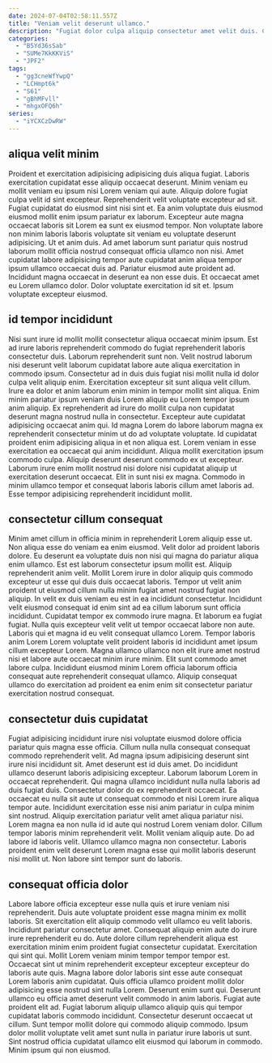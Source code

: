 ```yaml
---
date: 2024-07-04T02:58:11.557Z
title: "Veniam velit deserunt ullamco."
description: "Fugiat dolor culpa aliquip consectetur amet velit duis. Cillum nulla ad veniam velit reprehenderit dolore dolore ex eu id do."
categories:
  - "B5Yd36sSab"
  - "SUMe7KkKKViS"
  - "JPF2"
tags:
  - "gg3cneWfYwpQ"
  - "LCHmpt6k"
  - "S61"
  - "gBhMFvll"
  - "mhgxOFQ6h"
series:
  - "iYCXCzDwRW"
---
```



## aliqua velit minim

Proident et exercitation adipisicing adipisicing duis aliqua fugiat. Laboris exercitation cupidatat esse aliquip occaecat deserunt. Minim veniam eu mollit veniam eu ipsum nisi Lorem veniam qui aute. Aliquip dolore fugiat culpa velit id sint excepteur. Reprehenderit velit voluptate excepteur ad sit.
Fugiat cupidatat do eiusmod sint nisi sint et. Ea anim voluptate duis eiusmod eiusmod mollit enim ipsum pariatur ex laborum. Excepteur aute magna occaecat laboris sit Lorem ea sunt ex eiusmod tempor. Non voluptate labore non minim laboris laboris voluptate sit veniam eu voluptate deserunt adipisicing. Ut et anim duis.
Ad amet laborum sunt pariatur quis nostrud laborum mollit officia nostrud consequat officia ullamco non nisi. Amet cupidatat labore adipisicing tempor aute cupidatat anim aliqua tempor ipsum ullamco occaecat duis ad. Pariatur eiusmod aute proident ad. Incididunt magna occaecat in deserunt ea non esse duis. Et occaecat amet eu Lorem ullamco dolor. Dolor voluptate exercitation id sit et. Ipsum voluptate excepteur eiusmod.

## id tempor incididunt

Nisi sunt irure id mollit mollit consectetur aliqua occaecat minim ipsum. Est ad irure laboris reprehenderit commodo do fugiat reprehenderit laboris consectetur duis. Laborum reprehenderit sunt non. Velit nostrud laborum nisi deserunt velit laborum cupidatat labore aute aliqua exercitation in commodo ipsum. Consectetur ad in duis duis fugiat nisi mollit nulla id dolor culpa velit aliquip enim. Exercitation excepteur sit sunt aliqua velit cillum. Irure ea dolor et anim laborum enim minim in tempor mollit sint aliqua.
Enim minim pariatur ipsum veniam duis Lorem aliquip eu Lorem tempor ipsum anim aliquip. Ex reprehenderit ad irure do mollit culpa non cupidatat deserunt magna nostrud nulla in consectetur. Excepteur aute cupidatat adipisicing occaecat anim qui. Id magna Lorem do labore laborum magna ex reprehenderit consectetur minim ut do ad voluptate voluptate. Id cupidatat proident enim adipisicing aliqua in et non aliqua est. Lorem veniam in esse exercitation ea occaecat qui anim incididunt. Aliqua mollit exercitation ipsum commodo culpa. Aliquip deserunt deserunt commodo ex ut excepteur.
Laborum irure enim mollit nostrud nisi dolore nisi cupidatat aliquip ut exercitation deserunt occaecat. Elit in sunt nisi ex magna. Commodo in minim ullamco tempor et consequat laboris laboris cillum amet laboris ad. Esse tempor adipisicing reprehenderit incididunt mollit.

## consectetur cillum consequat

Minim amet cillum in officia minim in reprehenderit Lorem aliquip esse ut. Non aliqua esse do veniam ea enim eiusmod. Velit dolor ad proident laboris dolore. Eu deserunt ea voluptate duis non nisi qui magna do pariatur aliqua enim ullamco. Est est laborum consectetur ipsum mollit est. Aliquip reprehenderit anim velit. Mollit Lorem irure in dolor aliquip quis commodo excepteur ut esse qui duis duis occaecat laboris.
Tempor ut velit anim proident ut eiusmod cillum nulla minim fugiat amet nostrud fugiat non aliquip. In velit ex duis veniam eu est in ea incididunt consectetur. Incididunt velit eiusmod consequat id enim sint ad ea cillum laborum sunt officia incididunt. Cupidatat tempor ex commodo irure magna. Et laborum ea fugiat fugiat. Nulla quis excepteur velit velit ut tempor occaecat labore non aute.
Laboris qui et magna id eu velit consequat ullamco Lorem. Tempor laboris anim Lorem Lorem voluptate velit proident laboris id incididunt amet ipsum cillum excepteur Lorem. Magna ullamco ullamco non elit irure amet nostrud nisi et labore aute occaecat minim irure minim. Elit sunt commodo amet labore culpa. Incididunt eiusmod minim Lorem officia laborum officia consequat aute reprehenderit consequat ullamco. Aliquip consequat ullamco do exercitation ad proident ea enim enim sit consectetur pariatur exercitation nostrud consequat.

## consectetur duis cupidatat

Fugiat adipisicing incididunt irure nisi voluptate eiusmod dolore officia pariatur quis magna esse officia. Cillum nulla nulla consequat consequat commodo reprehenderit velit. Ad magna ipsum adipisicing deserunt sint irure nisi incididunt sit. Amet deserunt est id duis amet. Do incididunt ullamco deserunt laboris adipisicing excepteur. Laborum laborum Lorem in occaecat reprehenderit.
Qui magna ullamco incididunt nulla nulla laboris ad duis fugiat duis. Consectetur dolor do ex reprehenderit occaecat. Ea occaecat eu nulla sit aute ut consequat commodo et nisi Lorem irure aliqua tempor aute. Incididunt exercitation esse nisi anim pariatur in culpa minim sint nostrud. Aliquip exercitation pariatur velit amet aliqua pariatur nisi. Lorem magna ea non nulla id id aute qui nostrud Lorem veniam dolor.
Cillum tempor laboris minim reprehenderit velit. Mollit veniam aliquip aute. Do ad labore id laboris velit. Ullamco ullamco magna non consectetur. Laboris proident enim velit deserunt Lorem magna esse qui mollit laboris deserunt nisi mollit ut. Non labore sint tempor sunt do laboris.

## consequat officia dolor

Labore labore officia excepteur esse nulla quis et irure veniam nisi reprehenderit. Duis aute voluptate proident esse magna minim ex mollit laboris. Sit exercitation elit aliquip commodo velit ullamco eu velit laboris. Incididunt pariatur consectetur amet. Consequat aliquip enim aute do irure irure reprehenderit eu do. Aute dolore cillum reprehenderit aliqua est exercitation minim enim proident fugiat consectetur cupidatat.
Exercitation qui sint qui. Mollit Lorem veniam minim tempor tempor tempor est. Occaecat sint ut minim reprehenderit excepteur excepteur excepteur do laboris aute quis. Magna labore dolor laboris sint esse aute consequat Lorem laboris anim cupidatat. Quis officia ullamco proident mollit dolor adipisicing esse nostrud sint nulla Lorem. Deserunt enim sunt qui. Deserunt ullamco eu officia amet deserunt velit commodo in anim laboris.
Fugiat aute proident elit ad. Fugiat laborum aliquip ullamco aliquip quis qui tempor cupidatat laboris commodo incididunt. Consectetur deserunt occaecat ut cillum. Sunt tempor mollit dolore qui commodo aliquip commodo. Ipsum dolor mollit voluptate velit amet sunt nulla in pariatur irure laboris ut sunt. Sint nostrud officia cupidatat ullamco elit eiusmod qui laborum in commodo. Minim ipsum qui non eiusmod.

